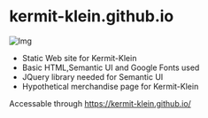 # kermit-klein.github.io

![Img](https://i.imgur.com/RDAnh0j.png)

- Static Web site for Kermit-Klein </br>
- Basic HTML,Semantic UI and Google Fonts used </br>
- JQuery library needed for Semantic UI </br>
- Hypothetical merchandise page for Kermit-Klein

Accessable through  https://kermit-klein.github.io/

